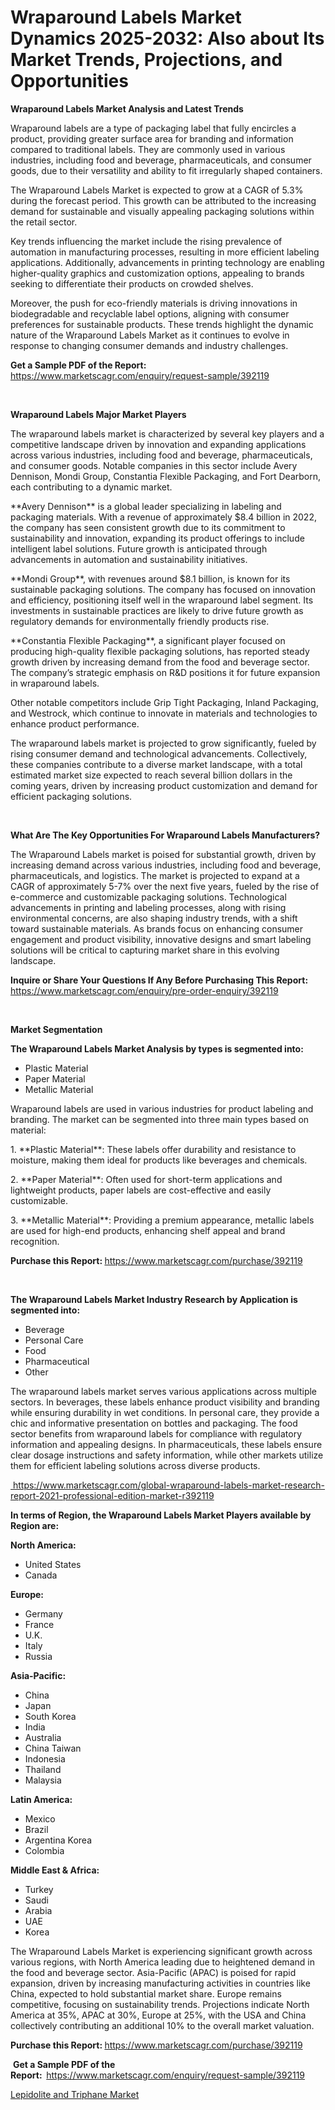 <p><h1>Wraparound Labels Market Dynamics 2025-2032: Also about Its Market Trends, Projections, and Opportunities</h1></p><p><strong>Wraparound Labels Market Analysis and Latest Trends</strong></p>
<p><p>Wraparound labels are a type of packaging label that fully encircles a product, providing greater surface area for branding and information compared to traditional labels. They are commonly used in various industries, including food and beverage, pharmaceuticals, and consumer goods, due to their versatility and ability to fit irregularly shaped containers. </p><p>The Wraparound Labels Market is expected to grow at a CAGR of 5.3% during the forecast period. This growth can be attributed to the increasing demand for sustainable and visually appealing packaging solutions within the retail sector. </p><p>Key trends influencing the market include the rising prevalence of automation in manufacturing processes, resulting in more efficient labeling applications. Additionally, advancements in printing technology are enabling higher-quality graphics and customization options, appealing to brands seeking to differentiate their products on crowded shelves. </p><p>Moreover, the push for eco-friendly materials is driving innovations in biodegradable and recyclable label options, aligning with consumer preferences for sustainable products. These trends highlight the dynamic nature of the Wraparound Labels Market as it continues to evolve in response to changing consumer demands and industry challenges.</p></p>
<p><strong>Get a Sample PDF of the Report:&nbsp;</strong> <a href="https://www.marketscagr.com/enquiry/request-sample/392119?utm_campaign=2304&utm_medium=2&utm_source=Github&utm_content=ia&utm_term=29032025&utm_id=wraparound-labels">https://www.marketscagr.com/enquiry/request-sample/392119</a></p>
<p>&nbsp;</p>
<p><strong>Wraparound Labels Major Market Players</strong></p>
<p><p>The wraparound labels market is characterized by several key players and a competitive landscape driven by innovation and expanding applications across various industries, including food and beverage, pharmaceuticals, and consumer goods. Notable companies in this sector include Avery Dennison, Mondi Group, Constantia Flexible Packaging, and Fort Dearborn, each contributing to a dynamic market.</p><p>**Avery Dennison** is a global leader specializing in labeling and packaging materials. With a revenue of approximately $8.4 billion in 2022, the company has seen consistent growth due to its commitment to sustainability and innovation, expanding its product offerings to include intelligent label solutions. Future growth is anticipated through advancements in automation and sustainability initiatives.</p><p>**Mondi Group**, with revenues around $8.1 billion, is known for its sustainable packaging solutions. The company has focused on innovation and efficiency, positioning itself well in the wraparound label segment. Its investments in sustainable practices are likely to drive future growth as regulatory demands for environmentally friendly products rise.</p><p>**Constantia Flexible Packaging**, a significant player focused on producing high-quality flexible packaging solutions, has reported steady growth driven by increasing demand from the food and beverage sector. The company’s strategic emphasis on R&D positions it for future expansion in wraparound labels.</p><p>Other notable competitors include Grip Tight Packaging, Inland Packaging, and Westrock, which continue to innovate in materials and technologies to enhance product performance. </p><p>The wraparound labels market is projected to grow significantly, fueled by rising consumer demand and technological advancements. Collectively, these companies contribute to a diverse market landscape, with a total estimated market size expected to reach several billion dollars in the coming years, driven by increasing product customization and demand for efficient packaging solutions.</p></p>
<p>&nbsp;</p>
<p><strong>What Are The Key Opportunities For Wraparound Labels Manufacturers?</strong></p>
<p><p>The Wraparound Labels market is poised for substantial growth, driven by increasing demand across various industries, including food and beverage, pharmaceuticals, and logistics. The market is projected to expand at a CAGR of approximately 5-7% over the next five years, fueled by the rise of e-commerce and customizable packaging solutions. Technological advancements in printing and labeling processes, along with rising environmental concerns, are also shaping industry trends, with a shift toward sustainable materials. As brands focus on enhancing consumer engagement and product visibility, innovative designs and smart labeling solutions will be critical to capturing market share in this evolving landscape.</p></p>
<p><strong>Inquire or Share Your Questions If Any Before Purchasing This Report:</strong> <a href="https://www.marketscagr.com/enquiry/pre-order-enquiry/392119?utm_campaign=2304&utm_medium=2&utm_source=Github&utm_content=ia&utm_term=29032025&utm_id=wraparound-labels">https://www.marketscagr.com/enquiry/pre-order-enquiry/392119</a></p>
<p>&nbsp;</p>
<p><strong>Market Segmentation</strong></p>
<p><strong>The Wraparound Labels Market Analysis by types is segmented into:</strong></p>
<p><ul><li>Plastic Material</li><li>Paper Material</li><li>Metallic Material</li></ul></p>
<p><p>Wraparound labels are used in various industries for product labeling and branding. The market can be segmented into three main types based on material: </p><p>1. **Plastic Material**: These labels offer durability and resistance to moisture, making them ideal for products like beverages and chemicals.</p><p>2. **Paper Material**: Often used for short-term applications and lightweight products, paper labels are cost-effective and easily customizable.</p><p>3. **Metallic Material**: Providing a premium appearance, metallic labels are used for high-end products, enhancing shelf appeal and brand recognition.</p></p>
<p><strong>Purchase this Report:&nbsp;</strong><a href="https://www.marketscagr.com/purchase/392119?utm_campaign=2304&utm_medium=2&utm_source=Github&utm_content=ia&utm_term=29032025&utm_id=wraparound-labels">https://www.marketscagr.com/purchase/392119</a></p>
<p>&nbsp;</p>
<p><strong>The Wraparound Labels Market Industry Research by Application is segmented into:</strong></p>
<p><ul><li>Beverage</li><li>Personal Care</li><li>Food</li><li>Pharmaceutical</li><li>Other</li></ul></p>
<p><p>The wraparound labels market serves various applications across multiple sectors. In beverages, these labels enhance product visibility and branding while ensuring durability in wet conditions. In personal care, they provide a chic and informative presentation on bottles and packaging. The food sector benefits from wraparound labels for compliance with regulatory information and appealing designs. In pharmaceuticals, these labels ensure clear dosage instructions and safety information, while other markets utilize them for efficient labeling solutions across diverse products.</p></p>
<p><a href="https://www.marketscagr.com/global-wraparound-labels-market-research-report-2021-professional-edition-market-r392119?utm_campaign=2304&utm_medium=2&utm_source=Github&utm_content=ia&utm_term=29032025&utm_id=wraparound-labels">&nbsp;https://www.marketscagr.com/global-wraparound-labels-market-research-report-2021-professional-edition-market-r392119</a></p>
<p><strong>In terms of Region, the Wraparound Labels Market Players available by Region are:</strong></p>
<p>
    <p> <strong> North America: </strong>
        <ul>
            <li>United States</li>
            <li>Canada</li>
        </ul>
        </p> 
    <p> <strong> Europe: </strong>
        <ul>
            <li>Germany</li>
            <li>France</li>
            <li>U.K.</li>
            <li>Italy</li>
            <li>Russia</li>
        </ul>
        </p> 
    <p> <strong> Asia-Pacific: </strong>
        <ul>
            <li>China</li>
            <li>Japan</li>
            <li>South Korea</li>
            <li>India</li>
            <li>Australia</li>
            <li>China Taiwan</li>
            <li>Indonesia</li>
            <li>Thailand</li>
            <li>Malaysia</li>
        </ul>
        </p> 
    <p> <strong> Latin America: </strong>
        <ul>
            <li>Mexico</li>
            <li>Brazil</li>
            <li>Argentina Korea</li>
            <li>Colombia</li>
        </ul>
        </p> 
    <p> <strong> Middle East & Africa: </strong>
        <ul>
            <li>Turkey</li>
            <li>Saudi</li>
            <li>Arabia</li>
            <li>UAE</li>
            <li>Korea</li>
        </ul>
    </p>
    </p>
<p><p>The Wraparound Labels Market is experiencing significant growth across various regions, with North America leading due to heightened demand in the food and beverage sector. Asia-Pacific (APAC) is poised for rapid expansion, driven by increasing manufacturing activities in countries like China, expected to hold substantial market share. Europe remains competitive, focusing on sustainability trends. Projections indicate North America at 35%, APAC at 30%, Europe at 25%, with the USA and China collectively contributing an additional 10% to the overall market valuation.</p></p>
<p><strong>Purchase this Report: </strong><a href="https://www.marketscagr.com/purchase/392119?utm_campaign=2304&utm_medium=2&utm_source=Github&utm_content=ia&utm_term=29032025&utm_id=wraparound-labels">https://www.marketscagr.com/purchase/392119</a></p>
<p>&nbsp;<strong>Get a Sample PDF of the Report:&nbsp;&nbsp;</strong><a href="https://www.marketscagr.com/enquiry/request-sample/392119?utm_campaign=2304&utm_medium=2&utm_source=Github&utm_content=ia&utm_term=29032025&utm_id=wraparound-labels">https://www.marketscagr.com/enquiry/request-sample/392119</a></p>
<p><strong></strong></p>
<p><p><a href="https://github.com/ilonaenterline65/Market-Research-Report-List-1/blob/main/lepidolite-and-triphane-market.md?utm_campaign=2304&utm_medium=2&utm_source=Github&utm_content=ia&utm_term=29032025&utm_id=wraparound-labels">Lepidolite and Triphane Market</a></p></p>